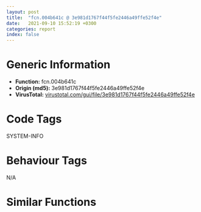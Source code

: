 ```yaml
---
layout: post
title:  "fcn.004b641c @ 3e981d1767f44f5fe2446a49ffe52f4e"
date:   2021-09-10 15:52:19 +0300
categories: report
index: false
---
```


# Generic Information
- **Function:** fcn.004b641c
- **Origin (md5):** 3e981d1767f44f5fe2446a49ffe52f4e
- **VirusTotal:** [virustotal.com/gui/file/3e981d1767f44f5fe2446a49ffe52f4e][virustotal_ref]

# Code Tags
<span class="tag" id="SYSTEM-INFO">SYSTEM-INFO</span>


# Behaviour Tags
<span class="bhv-tag" id="na">N/A</span>

# Similar Functions
<script type="text/javascript" src="https://www.gstatic.com/charts/loader.js"></script>
<script type="text/javascript">

    google.charts.load('current', {'packages':['corechart']});
    google.charts.setOnLoadCallback(drawChart);

    function drawChart() {
    var data = new google.visualization.DataTable();
        data.addColumn('number', 'X');
        data.addColumn('number', 'Y');
        data.addColumn({type: 'string', role: 'tooltip', 'p': {'html': true}});
        data.addColumn({'type': 'string', 'role': 'style'});
        
        data.addRows([
    [646.8663940429688, -493.489990234375, '<b><a href="/report/fcn.004b641c@3e981d1767f44f5fe2446a49ffe52f4e">fcn.004b641c</a><br>@3e981d1767f44f5fe2446a49ffe52f4e</b><br>', 'point { fill-color: #e0440e; }'],
[-827.4738159179688, -867.0003662109375, '<b><a href="/report/fcn.0040a133@d4e56c7d970c209a3a2b3c4b4cc5e586">fcn.0040a133</a><br>@d4e56c7d970c209a3a2b3c4b4cc5e586</b><br>', 'null'],
[-413.77410888671875, 596.5738525390625, '<b><a href="/report/fcn.0040be91@a2475448bf4050c1583e1970984a4d00">fcn.0040be91</a><br>@a2475448bf4050c1583e1970984a4d00</b><br>', 'null'],

        ]);

    var options = {
        title: 'Similarity Plot',
        legend: 'none',
        colors: ['#dedbd9', '#e6693e', '#ec8f6e', '#f3b49f', '#f6c7b6'],
        tooltip: {isHtml: true, trigger: 'both'},
        explorer: {
        actions: ["dragToZoom", "rightClickToReset"],
        },
        chartArea: {
        width: '80%',
        height: '80%'
        },
        width: '100%',
        height: '100%'
    };

    var chart = new google.visualization.ScatterChart(document.getElementById('chart_div'));

    chart.draw(data, options);
    }
    
</script>


<div id="chart_div" style="width: 100%px; height: 100%;"></div>

# Disassembled Code
{% highlight nasm %}

mov eax, 0x4c4a6c
call fcn.004a5564
sub esp, 0x54
and dword[ebp-0x10], 0
push ebx
mov ebx, dword[ebp+8]
push esi
push edi
cmp ebx, 0x111
mov edi, ecx
jne 0x4b6455
push dword[ebp+0x10]
mov eax, dword[edi]
push dword[ebp+0xc]
call dword[eax+0x78]
test eax, eax
je 0x4b65a5
jmp 0x4b6872
cmp ebx, 0x4e
jne 0x4b6482
mov eax, dword[ebp+0x10]
cmp dword[eax], 0
je 0x4b65a5
mov edx, dword[edi]
lea ecx, [ebp-0x10]
push ecx
push eax
push dword[ebp+0xc]
mov ecx, edi
call dword[edx+0x7c]
test eax, eax
jne case.0x4b65f0.38
jmp 0x4b65a5
mov esi, dword[ebp+0x10]
cmp ebx, 6
jne 0x4b649a
push esi
call fcn.004b5521
push eax
push dword[ebp+0xc]
push edi
call fcn.004b527f
cmp ebx, 0x20
jne 0x4b64b7
mov eax, esi
shr eax, 0x10
push eax
movsx eax, si
push eax
push edi
call fcn.004b52e0
test eax, eax
jne 0x4b6872
mov eax, dword[edi]
mov ecx, edi
call dword[eax+0x28]
mov ecx, dword[ebp+8]
mov dword[ebp-0x14], eax
mov ebx, eax
mov eax, 0x1ff
and ebx, eax
and ecx, eax
push 7
xor ebx, ecx
call fcn.004bebbd
mov ecx, dword[ebp+8]
lea eax, [ebx+ebx*2]
cmp ecx, dword[eax*4+0x522040]
lea ebx, [eax*4+0x522040]
mov eax, dword[ebp-0x14]
jne 0x4b651d
cmp eax, dword[ebx+8]
jne 0x4b651d
mov ebx, dword[ebx+4]
push 7
mov dword[ebp+0x10], ebx
call fcn.004bec2d
test ebx, ebx
je 0x4b65a5
cmp dword[ebp+8], 0xc000
jb 0x4b65c5
jmp 0x4b68a8
test eax, eax
mov dword[ebx], ecx
mov dword[ebx+8], eax
je 0x4b659a
jmp 0x4b652e
mov eax, dword[ebp-0x14]
mov ecx, dword[ebp+8]
mov edx, 0xc000
cmp ecx, edx
jae 0x4b654d
push 0
push 0
push ecx
push dword[eax+4]
call fcn.004b6398
test eax, eax
mov dword[ebp+0x10], eax
jne 0x4b65b8
jmp 0x4b658e
mov eax, dword[eax+4]
push 0
push 0
push edx
push eax
call fcn.004b6398
test eax, eax
mov dword[ebp+0x10], eax
je 0x4b658e
jmp 0x4b6567
mov eax, dword[ebp+0x10]
mov ecx, dword[eax+0x10]
mov edx, dword[ebp+8]
cmp dword[ecx], edx
je 0x4b689b
push 0
push 0
add eax, 0x18
push 0xc000
push eax
call fcn.004b6398
test eax, eax
mov dword[ebp+0x10], eax
jne 0x4b6564
mov eax, dword[ebp-0x14]
mov eax, dword[eax]
test eax, eax
mov dword[ebp-0x14], eax
jne 0x4b6528
and dword[ebx+4], 0
push 7
call fcn.004bec2d
xor eax, eax
mov ecx, dword[ebp-0xc]
pop edi
pop esi
pop ebx
mov dword
leave
ret 0x10
push 7
mov dword[ebx+4], eax
call fcn.004bec2d
mov ebx, dword[ebp+0x10]
mov ecx, dword[ebp+0x10]
mov ebx, dword[ebx+0x14]
cmp dword[ecx+8], 0x1a
mov eax, dword[ecx+0x10]
jne 0x4b65e6
call dword[sym.imp.KERNEL32.dll_GetVersion]
mov ecx, dword[ebp+0x10]
cmp al, 4
sbb eax, eax
and al, 0xf0
add eax, 0x2f
dec eax
cmp eax, 0x30
ja case.0x4b65f0.38
jmp dword[eax*4+0x4b68ca]
push dword[ebp+0xc]
call fcn.004b9dd1
push eax
jmp 0x4b6700
push dword[ebp+0xc]
jmp 0x4b6700
mov eax, esi
shr eax, 0x10
push eax
movsx eax, si
push eax
push dword[ebp+0xc]
call fcn.004b5521
jmp 0x4b671b
push esi
push dword[ebp+0xc]
call fcn.004b5521
jmp 0x4b6835
lea ecx, [ebp-0x24]
call fcn.004b9d2f
mov eax, dword[esi+4]
and dword[ebp-4], 0
lea ecx, [ebp-0x60]
mov dword[ebp-0x20], eax
call fcn.004b50f6
mov eax, dword[esi]
mov esi, dword[esi+8]
push eax
mov byte[ebp-4], 1
mov dword[ebp-0x44], eax
call fcn.004b5548
test eax, eax
jne 0x4b667e
mov eax, dword[edi+0x34]
test eax, eax
je 0x4b667b
push dword[ebp-0x44]
lea ecx, [eax+0x20]
call fcn.004b3479
test eax, eax
je 0x4b667b
mov dword[ebp-0x28], eax
lea eax, [ebp-0x60]
push esi
push eax
lea eax, [ebp-0x24]
mov ecx, edi
push eax
call ebx
and dword[ebp-0x20], 0
and dword[ebp-0x44], 0
and byte[ebp-4], 0
lea ecx, [ebp-0x60]
mov dword[ebp-0x10], eax
call fcn.004b5baf
or dword[ebp-4], 0xffffffff
lea ecx, [ebp-0x24]
jmp 0x4b66d6
lea ecx, [ebp-0x24]
call fcn.004b9d2f
mov eax, dword[esi+4]
push dword[esi+8]
mov dword[ebp-0x20], eax
lea eax, [ebp-0x24]
push eax
mov ecx, edi
mov dword[ebp-4], 2
call ebx
and dword[ebp-0x20], 0
or dword[ebp-4], 0xffffffff
mov dword[ebp-0x10], eax
lea ecx, [ebp-0x24]
call fcn.004b9e64
jmp case.0x4b65f0.38
mov eax, dword[ebp+0xc]
shr eax, 0x10
push eax
push esi
call fcn.004b5521
jmp 0x4b6716
mov eax, dword[ebp+0xc]
shr eax, 0x10
push eax
movzx eax, word[ebp+0xc]
jmp 0x4b6835
push esi
mov ecx, edi
call ebx
jmp 0x4b68b3
push esi
call fcn.004b901a
push eax
mov eax, dword[ebp+0xc]
shr eax, 0x10
push eax
movzx eax, word[ebp+0xc]
push eax
mov ecx, edi
call ebx
jmp 0x4b68b3
mov ecx, edi
call ebx
jmp case.0x4b65f0.38
push dword[ebp+0xc]
jmp 0x4b683f
mov eax, esi
shr eax, 0x10
movsx eax, ax
push eax
movsx eax, si
push eax
jmp 0x4b6822
mov eax, esi
shr eax, 0x10
push eax
movzx eax, si
jmp 0x4b6860
push dword[ebp+0xc]
call fcn.004b5521
push eax
push esi
call fcn.004b5521
push eax
xor eax, eax
cmp dword[edi+0x1c], esi
sete al
push eax
jmp 0x4b6864
push dword[ebp+0xc]
call fcn.004b9dd1
push eax
jmp 0x4b683f
push dword[ebp+0xc]
call fcn.004b901a
jmp 0x4b677c
mov eax, esi
shr eax, 0x10
push eax
movzx eax, si
push eax
push dword[ebp+0xc]
call fcn.004b901a
jmp 0x4b676e
push dword[ebp+0xc]
jmp 0x4b67a6
push esi
call fcn.004b5521
jmp 0x4b677c
mov eax, esi
shr eax, 0x10
push eax
movzx eax, si
jmp 0x4b67c2
movsx eax, si
shr esi, 0x10
movsx ecx, si
push ecx
push eax
push dword[ebp+0xc]
call fcn.004b5521
jmp 0x4b676e
push esi
push dword[ebp+0xc]
call fcn.004b5521
jmp 0x4b6742
push esi
call fcn.004b5521
push eax
jmp 0x4b681f
mov eax, dword[ebp+0xc]
shr eax, 0x10
push eax
push esi
call fcn.004b5521
jmp 0x4b684c
mov eax, dword[ebp+0xc]
movsx edx, ax
shr eax, 0x10
cmp dword[ecx+0x10], 0x1d
mov dword[ebp+8], edx
movsx eax, ax
mov dword[ebp+0xc], eax
jne 0x4b681a
push esi
call fcn.004b5521
push eax
push dword[ebp+0xc]
push dword[ebp+8]
jmp 0x4b6864
push eax
push edx
jmp 0x4b6822
push esi
push dword[ebp+0xc]
mov ecx, edi
call ebx
jmp case.0x4b65f0.38
movsx eax, si
shr esi, 0x10
movsx ecx, si
push ecx
push eax
jmp 0x4b68af
mov ecx, edi
call ebx
jmp 0x4b68b3
push esi
mov ecx, edi
call ebx
jmp case.0x4b65f0.38
mov eax, dword[ebp+0xc]
push esi
shr eax, 0x10
push eax
movzx eax, word[ebp+0xc]
jmp 0x4b676e
movsx eax, si
shr esi, 0x10
movsx ecx, si
push ecx
push eax
push dword[ebp+0xc]
mov ecx, edi
call ebx
jmp case.0x4b65f0.38
push esi
mov ecx, edi
push dword[ebp+0xc]
call ebx
mov dword[ebp-0x10], 1
jmp case.0x4b65f0.38
movzx eax, si
shr esi, 0x10
push esi
push eax
mov eax, dword[ebp+0xc]
mov ecx, edi
shr eax, 0x10
push eax
movzx eax, word[ebp+0xc]
push eax
call ebx
mov dword[ebp-0x10], eax
jmp 0x4b6475
push 7
mov dword[ebx+4], eax
call fcn.004bec2d
mov ebx, dword[ebp+0x10]
mov ebx, dword[ebx+0x14]
push esi
push dword[ebp+0xc]
mov ecx, edi
call ebx
mov dword[ebp-0x10], eax
mov eax, dword[ebp+0x14]
test eax, eax
je 0x4b68c2
mov ecx, dword[ebp-0x10]
mov dword[eax], ecx
push 1
pop eax
jmp 0x4b65a7

{% endhighlight %}

[virustotal_ref]: https://www.virustotal.com/gui/file/3e981d1767f44f5fe2446a49ffe52f4e